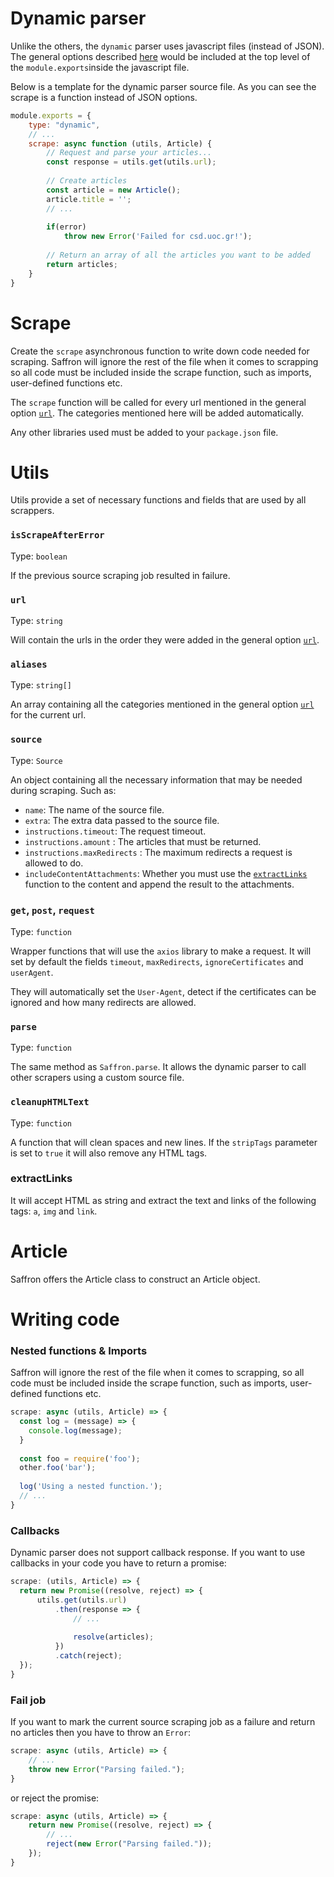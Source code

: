 # Dynamic parser

Unlike the others, the `dynamic` parser uses javascript files (instead of JSON).
The general options described [here](./source_file.md) would be included at the top level
of the `module.exports`inside the javascript file.

Below is a template for the dynamic parser source file. As you can see the scrape is a function
instead of JSON options.
```js
module.exports = {
    type: "dynamic",
    // ...
    scrape: async function (utils, Article) {
        // Request and parse your articles...
        const response = utils.get(utils.url);
        
        // Create articles
        const article = new Article();
        article.title = '';
        // ...
        
        if(error)
            throw new Error('Failed for csd.uoc.gr!');
        
        // Return an array of all the articles you want to be added
        return articles;
    }
}
```

# Scrape

Create the `scrape` asynchronous function to write down code needed for scraping.
Saffron will ignore the rest of the file when it comes to scrapping so all code must
be included inside the scrape function, such as imports, user-defined functions etc.

The `scrape` function will be called for every url mentioned in the general option
[`url`](./source_file.md#url). The categories mentioned here will be added automatically.

Any other libraries used must be added to your `package.json` file.

# Utils
Utils provide a set of necessary functions and fields that are used by all scrappers.

### `isScrapeAfterError`
Type: `boolean`

If the previous source scraping job resulted in failure.

### `url`
Type: `string`

Will contain the urls in the order they were added in the general option
[`url`](./source_file.md#url).

### `aliases`
Type: `string[]`

An array containing all the categories mentioned in the general option
[`url`](./source_file.md#url) for the current url.

### `source`
Type: `Source`

An object containing all the necessary information that may be needed during scraping.
Such as:
* `name`: The name of the source file.
* `extra`: The extra data passed to the source file.
* `instructions.timeout`: The request timeout.
* `instructions.amount` : The articles that must be returned.
* `instructions.maxRedirects` : The maximum redirects a request is allowed to do.
* `includeContentAttachments`: Whether you must use the [`extractLinks`](#extractlinks) function
to the content and append the result to the attachments.

### `get`, `post`, `request`
Type: `function`

Wrapper functions that will use the `axios` library to make a request.
It will set by default the fields `timeout`, `maxRedirects`, `ignoreCertificates` and
`userAgent`.

They will automatically set the `User-Agent`,
detect if the certificates can be ignored and how many redirects are allowed.

### `parse`
Type: `function`

The same method as `Saffron.parse`. It allows the dynamic parser to call other scrapers
using a custom source file.

### `cleanupHTMLText`
Type: `function`

A function that will clean spaces and new lines. If the `stripTags` parameter is set to `true`
it will also remove any HTML tags.

### extractLinks
It will accept HTML as string and extract the text and links of the following tags:
`a`, `img` and `link`.


# Article

Saffron offers the Article class to construct an Article object.

# Writing code

### Nested functions & Imports
Saffron will ignore the rest of the file when it comes to scrapping,
so all code must be included inside the scrape function,
such as imports, user-defined functions etc.

```js
scrape: async (utils, Article) => {
  const log = (message) => {
    console.log(message);  
  }
  
  const foo = require('foo');
  other.foo('bar');
  
  log('Using a nested function.');
  // ...
}
```

### Callbacks
Dynamic parser does not support callback response. If you want to use callbacks in your code you
have to return a promise:

```javascript
scrape: (utils, Article) => {
  return new Promise((resolve, reject) => {
      utils.get(utils.url)
          .then(response => {
              // ...
              
              resolve(articles);
          })
          .catch(reject);
  });
}
```

### Fail job

If you want to mark the current source scraping job as a failure and return no
articles then you have to throw an `Error`:

```js
scrape: async (utils, Article) => {
    // ...
    throw new Error("Parsing failed.");
}
```
or reject the promise:
```js
scrape: async (utils, Article) => {
    return new Promise((resolve, reject) => {
        // ...
        reject(new Error("Parsing failed."));
    });
}
```

